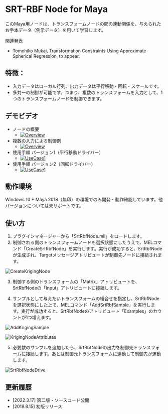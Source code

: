 # SRT-RBF Node for Maya
このMaya用ノードは、トランスフォームノードの間の連動関係を、与えられたお手本データ（例示データ）を用いて学習します。

関連発表
- Tomohiko Mukai, Transformation Constraints Using Approximate Spherical Regression, to appear.

## 特徴：
- 入力データはローカル行列、出力データは平行移動・回転・スケールです。
- 多対一の制御が可能です。つまり、複数のトランスフォームを入力として、1つのトランスフォームノードを制御できます。

## デモビデオ
- ノードの概要
  - [![Overview](https://img.youtube.com/vi/rCcI_yF5Y8M/mqdefault.jpg)](https://youtu.be/rCcI_yF5Y8M)
- 複数の入力による制御例
  - [![Overview](https://img.youtube.com/vi/ChTxNfQKoLo/mqdefault.jpg)](https://youtu.be/ChTxNfQKoLo)
- 使用手順 バージョン1（平行移動ドライバー）
  - [![UseCase1](https://img.youtube.com/vi/-ZC-GFfH9_8/mqdefault.jpg)](https://youtu.be/-ZC-GFfH9_8)
- 使用手順 バージョン2（回転ドライバー）
  - [![UseCase1](https://img.youtube.com/vi/eV1AXGfdWSk/mqdefault.jpg)](https://youtu.be/eV1AXGfdWSk)

 
## 動作環境
Windows 10 + Maya 2018（無印）の環境でのみ開発・動作確認しています。他バージョンについては未サポートです。

## 使い方
1. プラグインマネージャーから「SrtRbfNode.mll」をロードします。
2. 制御される側のトランスフォームノードを選択状態にしたうえで、MELコマンド「CreateSrtRbfNode」を実行します。実行が成功すると、SrtRbfNodeが生成され、Targetメッセージアトリビュートが制御先ノードに接続されます。

![CreateKrigingNode](https://github.com/TomohikoMukai/SrtRbfNode/blob/image/CreateKrigingNode.png)

3. 制御する側のトランスフォームの「Matrix」アトリビュートを、SrtRbfNodeの「Input」アトリビュートに接続します。

4. サンプルとして与えたいトランスフォームの組合せを指定し、SrtRbfNodeを選択状態にした上で、MELコマンド「AddSrtRbfSample」を実行します。実行が成功すると、SrtRbfNodeのアトリビュート「Examples」のカウントが1つ増えます。

![AddKrigingSample](https://github.com/TomohikoMukai/SrtRbfNode/blob/image/AddKrigingSample.png)

![KrigingNodeAttributes](https://github.com/TomohikoMukai/SrtRbfNode/blob/image/KrigingNodeAttributes.png)

5. 必要数のサンプルを追加したら、SrtRbfNodeの出力を制御先トランスフォームに接続します。あとは制御元トランスフォームに連動して制御先が運動します。

![SrtRbfNodeDrive](https://github.com/TomohikoMukai/SrtRbfNode/blob/image/KrigingNodeDrive.png)


## 更新履歴
- [2022.3.17] 第二版・ソースコード公開
- [2019.8.15] 初版リリース

